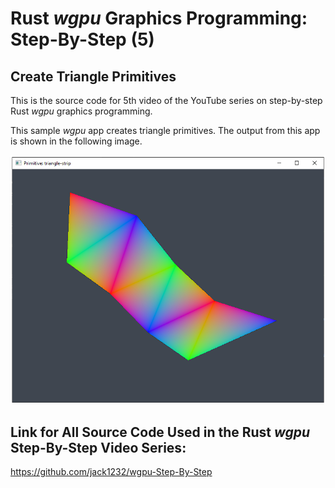 # Rust *wgpu* Graphics Programming: Step-By-Step (5) 
## Create Triangle Primitives

This is the source code for 5th video of the YouTube series on step-by-step Rust *wgpu* graphics programming.

This sample *wgpu* app creates triangle primitives. The output from this app is shown in the following image.

![wgpu05](src/images/image02.png)

## Link for All Source Code Used in the Rust *wgpu* Step-By-Step Video Series:

https://github.com/jack1232/wgpu-Step-By-Step


